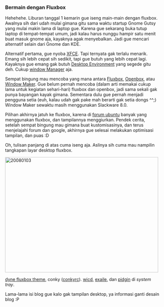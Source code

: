 ### Bermain dengan Fluxbox

Hehehehe. Liburan tanggal 1 kemarin gue iseng main-main dengan fluxbox. Awalnya sih dari udah mulai gimana gitu sama waktu startup Gnome Gutsy yang mulai makin lama di laptop gue. Karena gue sekarang buka tutup laptop di tempat-tempat umum, jadi kalau harus nunggu hampir satu menit buat masuk gnome aja, kayaknya agak menyebalkan. Jadi gue mencari alternatif selain dari Gnome dan KDE.

Alternatif pertama, gue nyoba [XFCE](http://www.xfce.org). Tapi ternyata gak terlalu menarik. Emang sih lebih cepat sih sedikit, tapi gue butuh yang lebih cepat lagi. Kayaknya gue emang gak butuh [Desktop Environment](http://en.wikipedia.org/wiki/Desktop_environment) yang segede gitu deh. Cukup [window Manager](http://en.wikipedia.org/wiki/Window_manager) aja.

Sempat bingung mau mencoba yang mana antara [Fluxbox](http://fluxbox.sourceforge.net/), [Openbox](http://icculus.org/openbox/index.php/Main_Page), atau [Window Maker](http://www.windowmaker.info/). Gue belum pernah mencoba (dalam arti memakai cukup lama untuk kegiatan sehari-hari) fluxbox dan openbox, jadi sama sekali gak punya bayangan kayak gimana. Sementara dulu gue pernah menjadi pengguna setia (euh, kalau udah gak pake mah berarti gak setia dongs ^^;) Window Maker sewaktu masih menggunakan Slackware 8.0.

Pilihan akhirnya jatuh ke fluxbox, karena di [forum ubuntu](http://ubuntuforums.org) banyak yang menggunakan fluxbox, dan tampilannya menggiurkan. Pendek cerita, setelah sempat bingung mau gimana buat kustomisasinya, dan terus menjelajahi forum dan google, akhirnya gue selesai melakukan optimisasi tampilan, dan puas :D

Oh, tulisan panjang di atas cuma iseng aja. Aslinya sih cuma mau nampilin tangkapan layar desktop fluxbox.

<a href="http://www.flickr.com/photos/kriwil/2162101861/" title="20080103 by kriwil, on Flickr"><img src="http://farm3.static.flickr.com/2387/2162101861_5e54e4002f.jpg" width="500" height="375" alt="20080103" /></a>

[dyne fluxbox theme](http://box-look.org/content/show.php/Dyne?content=61999), conky ([conkyrc](http://kriwil.com/file_download/1/conkyrc.txt)).
[wicd](http://wicd.sourceforge.net/), [exaile](http://www.exaile.org/), dan [pidgin](http://pidgin.im) di _system tray_.

Lama-lama isi blog gue kalo gak tampilan desktop, ya informasi ganti desain blog :P


<!-- {"time": "2008-01-03 08:51:30", "title": "Bermain dengan Fluxbox"} -->
